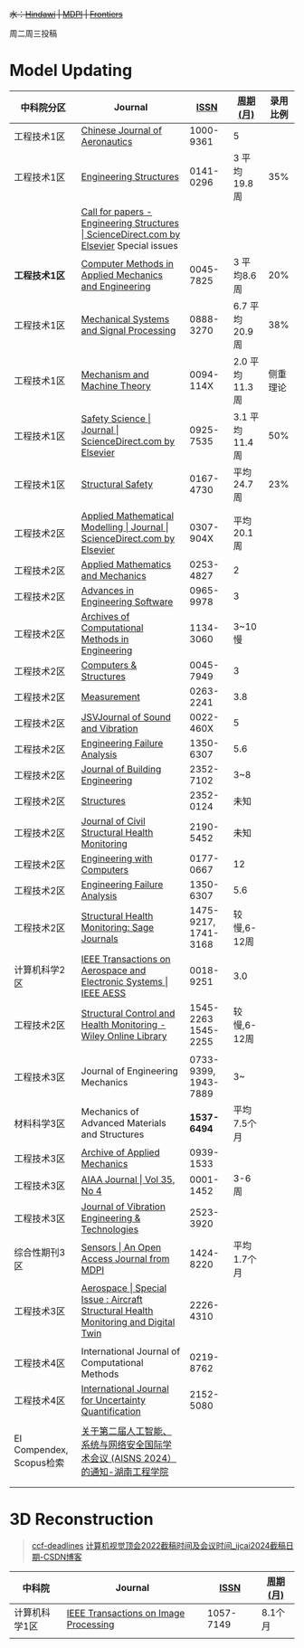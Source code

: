 ~~水：[Hindawi](https://www.hindawi.com/) | [MDPI](https://www.mdpi.com/) | [Frontiers](https://www.frontiersin.org/)~~

周二周三投稿

# Model Updating

| 中科院分区                  | Journal                                                                                                                                                                                                                                  | [ISSN](https://www.letpub.com.cn/index.php?page=journalapp) | [周期(月)](https://www.letpub.com.cn/index.php?page=journalapp) | 录用比例 |
| ---------------------- | ---------------------------------------------------------------------------------------------------------------------------------------------------------------------------------------------------------------------------------------- | ----------------------------------------------------------- | ------------------------------------------------------------ | ---- |
| 工程技术1区                 | [Chinese Journal of Aeronautics](https://www.sciencedirect.com/journal/chinese-journal-of-aeronautics)                                                                                                                                   | 1000-9361                                                   | 5                                                            |      |
| 工程技术1区                 | [Engineering Structures](https://www.sciencedirect.com/journal/engineering-structures)                                                                                                                                                   | 0141-0296                                                   | 3 平均19.8周                                                    | 35%  |
|                        | [Call for papers - Engineering Structures \| ScienceDirect.com by Elsevier](https://www.sciencedirect.com/journal/engineering-structures/about/call-for-papers#computational-methods-for-stochastic-engineering-dynamics) Special issues |                                                             |                                                              |      |
| **工程技术1区**             | [Computer Methods in Applied Mechanics and Engineering](https://www.sciencedirect.com/journal/computer-methods-in-applied-mechanics-and-engineering)                                                                                     | 0045-7825                                                   | 3 平均8.6周                                                     | 20%  |
| 工程技术1区                 | [Mechanical Systems and Signal Processing](https://www.sciencedirect.com/journal/mechanical-systems-and-signal-processing)                                                                                                               | 0888-3270                                                   | 6.7 平均20.9周                                                  | 38%  |
| 工程技术1区                 | [Mechanism and Machine Theory](https://www.sciencedirect.com/journal/mechanism-and-machine-theory)                                                                                                                                       | 0094-114X                                                   | 2.0 平均11.3周                                                  | 侧重理论 |
| 工程技术1区                 | [Safety Science \| Journal \| ScienceDirect.com by Elsevier](https://www.sciencedirect.com/journal/safety-science)                                                                                                                       | 0925-7535                                                   | 3.1 平均11.4周                                                  | 50%  |
| 工程技术1区                 | [Structural Safety](https://www.sciencedirect.com/journal/structural-safety)                                                                                                                                                             | 0167-4730                                                   | 平均24.7周                                                      | 23%  |
|                        |                                                                                                                                                                                                                                          |                                                             |                                                              |      |
| 工程技术2区                 | [Applied Mathematical Modelling \| Journal \| ScienceDirect.com by Elsevier](https://www.sciencedirect.com/journal/applied-mathematical-modelling)                                                                                       | 0307-904X                                                   | 平均20.1周                                                      |      |
| 工程技术2区                 | [Applied Mathematics and Mechanics](https://link.springer.com/journal/10483)                                                                                                                                                             | 0253-4827                                                   | 2                                                            |      |
| 工程技术2区                 | [Advances in Engineering Software](https://www.sciencedirect.com/journal/advances-in-engineering-software)                                                                                                                               | 0965-9978                                                   | 3                                                            |      |
| 工程技术2区                 | [Archives of Computational Methods in Engineering](https://link.springer.com/journal/11831)                                                                                                                                              | 1134-3060                                                   | 3~10慢                                                        |      |
| 工程技术2区                 | [Computers & Structures](https://www.sciencedirect.com/journal/computers-and-structures)                                                                                                                                                 | 0045-7949                                                   | 3                                                            |      |
| 工程技术2区                 | [Measurement](https://www.sciencedirect.com/journal/measurement)                                                                                                                                                                         | 0263-2241                                                   | 3.8                                                          |      |
| 工程技术2区                 | [JSVJournal of Sound and Vibration](https://www.sciencedirect.com/journal/journal-of-sound-and-vibration)                                                                                                                                | 0022-460X                                                   | 5                                                            |      |
| 工程技术2区                 | [Engineering Failure Analysis](https://www.sciencedirect.com/journal/engineering-failure-analysis)                                                                                                                                       | 1350-6307                                                   | 5.6                                                          |      |
| 工程技术2区                 | [Journal of Building Engineering](https://www.sciencedirect.com/journal/journal-of-building-engineering)                                                                                                                                 | 2352-7102                                                   | 3~8                                                          |      |
| 工程技术2区                 | [Structures](https://www.sciencedirect.com/journal/structures)                                                                                                                                                                           | 2352-0124                                                   | 未知                                                           |      |
| 工程技术2区                 | [Journal of Civil Structural Health Monitoring](https://link.springer.com/journal/13349)                                                                                                                                                 | 2190-5452                                                   | 未知                                                           |      |
| 工程技术2区                 | [Engineering with Computers](https://link.springer.com/journal/366)                                                                                                                                                                      | 0177-0667                                                   | 12                                                           |      |
| 工程技术2区                 | [Engineering Failure Analysis](https://www.sciencedirect.com/journal/engineering-failure-analysis)                                                                                                                                       | 1350-6307                                                   | 5.6                                                          |      |
| 工程技术2区                 | [Structural Health Monitoring: Sage Journals](https://journals.sagepub.com/home/shm)                                                                                                                                                     | 1475-9217, 1741-3168                                        | 较慢,6-12周                                                     |      |
| 计算机科学2区                | [IEEE Transactions on Aerospace and Electronic Systems \| IEEE AESS](https://ieee-aess.org/publications/taes)                                                                                                                            | 0018-9251                                                   | 3.0                                                          |      |
| 工程技术2区                 | [Structural Control and Health Monitoring - Wiley Online Library](https://onlinelibrary.wiley.com/journal/schm)                                                                                                                          | 1545-2263<br>1545-2255                                      | 较慢,6-12周                                                     |      |
|                        |                                                                                                                                                                                                                                          |                                                             |                                                              |      |
| 工程技术3区                 | Journal of Engineering Mechanics                                                                                                                                                                                                         | 0733-9399, 1943-7889                                        | 3~                                                           |      |
| 材料科学3区                 | Mechanics of Advanced Materials and Structures                                                                                                                                                                                           | **1537-6494**                                               | 平均7.5个月                                                      |      |
| 工程技术3区                 | [Archive of Applied Mechanics](https://link.springer.com/journal/419)                                                                                                                                                                    | 0939-1533                                                   |                                                              |      |
| 工程技术3区                 | [AIAA Journal \| Vol 35, No 4](https://arc.aiaa.org/toc/aiaaj/35/4)                                                                                                                                                                      | 0001-1452                                                   | 3-6周                                                         |      |
| 工程技术3区                 | [Journal of Vibration Engineering & Technologies](https://link.springer.com/journal/42417)                                                                                                                                               | 2523-3920                                                   |                                                              |      |
| 综合性期刊3区                | [Sensors \| An Open Access Journal from MDPI](https://www.mdpi.com/journal/sensors)                                                                                                                                                      | 1424-8220                                                   | 平均1.7个月                                                      |      |
| 工程技术3区                 | [Aerospace \| Special Issue : Aircraft Structural Health Monitoring and Digital Twin](https://www.mdpi.com/journal/aerospace/special_issues/EY2G4Z4LJW)                                                                                  | 2226-4310                                                   |                                                              |      |
|                        |                                                                                                                                                                                                                                          |                                                             |                                                              |      |
| 工程技术4区                 | International Journal of Computational Methods                                                                                                                                                                                           | 0219-8762                                                   |                                                              |      |
| 工程技术4区                 | [ International Journal for Uncertainty Quantification](https://www.begellhouse.com/journals/uncertainty-quantification.html)                                                                                                            | 2152-5080                                                   |                                                              |      |
|                        |                                                                                                                                                                                                                                          |                                                             |                                                              |      |
| EI Compendex, Scopus检索 | [关于第二届人工智能、系统与网络安全国际学术会议 (AISNS 2024）的通知-湖南工程学院](https://www.hnie.edu.cn/info/1044/10766.htm)                                                                                                                                            |                                                             |                                                              |      |
|                        |                                                                                                                                                                                                                                          |                                                             |                                                              |      |
|                        |                                                                                                                                                                                                                                          |                                                             |                                                              |      |





# 3D Reconstruction

> [ccf-deadlines](https://ccfddl.github.io/)
> [计算机视觉顶会2022截稿时间及会议时间_ijcai2024截稿日期-CSDN博客](https://blog.csdn.net/weixin_43962054/article/details/121762182)

| 中科院     | Journal                                                                                         | [ISSN](https://www.letpub.com.cn/index.php?page=journalapp) | [周期(月)](https://www.letpub.com.cn/index.php?page=journalapp) |
| ------- | ----------------------------------------------------------------------------------------------- | ----------------------------------------------------------- | ------------------------------------------------------------ |
| 计算机科学1区 | [IEEE Transactions on Image Processing](https://ieeexplore.ieee.org/xpl/topics.jsp?punumber=83) | 1057-7149                                                   | 8.1个月                                                        |
|         |                                                                                                 |                                                             |                                                              |
